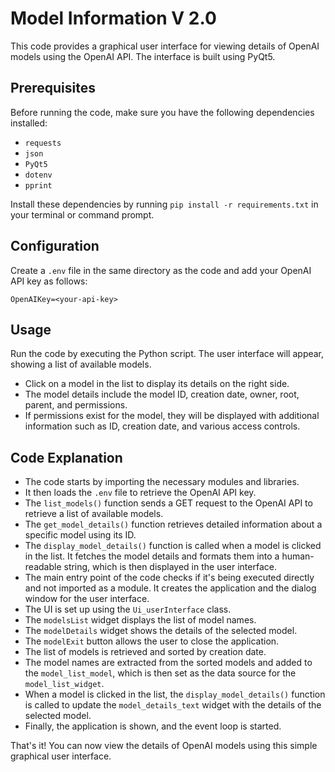 # Model Information V 2.0

This code provides a graphical user interface for viewing details of OpenAI models using the OpenAI API. The interface is built using PyQt5.

## Prerequisites

Before running the code, make sure you have the following dependencies installed:

- `requests`
- `json`
- `PyQt5`
- `dotenv`
- `pprint`

Install these dependencies by running `pip install -r requirements.txt` in your terminal or command prompt.

## Configuration

Create a `.env` file in the same directory as the code and add your OpenAI API key as follows:

```
OpenAIKey=<your-api-key>
```

## Usage

Run the code by executing the Python script. The user interface will appear, showing a list of available models.

- Click on a model in the list to display its details on the right side.
- The model details include the model ID, creation date, owner, root, parent, and permissions.
- If permissions exist for the model, they will be displayed with additional information such as ID, creation date, and various access controls.

## Code Explanation

- The code starts by importing the necessary modules and libraries.
- It then loads the `.env` file to retrieve the OpenAI API key.
- The `list_models()` function sends a GET request to the OpenAI API to retrieve a list of available models.
- The `get_model_details()` function retrieves detailed information about a specific model using its ID.
- The `display_model_details()` function is called when a model is clicked in the list. It fetches the model details and formats them into a human-readable string, which is then displayed in the user interface.
- The main entry point of the code checks if it's being executed directly and not imported as a module. It creates the application and the dialog window for the user interface.
- The UI is set up using the `Ui_userInterface` class.
- The `modelsList` widget displays the list of model names.
- The `modelDetails` widget shows the details of the selected model.
- The `modelExit` button allows the user to close the application.
- The list of models is retrieved and sorted by creation date.
- The model names are extracted from the sorted models and added to the `model_list_model`, which is then set as the data source for the `model_list_widget`.
- When a model is clicked in the list, the `display_model_details()` function is called to update the `model_details_text` widget with the details of the selected model.
- Finally, the application is shown, and the event loop is started.

That's it! You can now view the details of OpenAI models using this simple graphical user interface.

